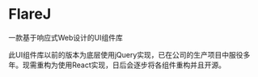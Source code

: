# FlareJ
一款基于响应式Web设计的UI组件库

此UI组件库以前的版本为底层使用jQuery实现，已在公司的生产项目中服役多年。现需重构为使用React实现，日后会逐步将各组件重构并且开源。
